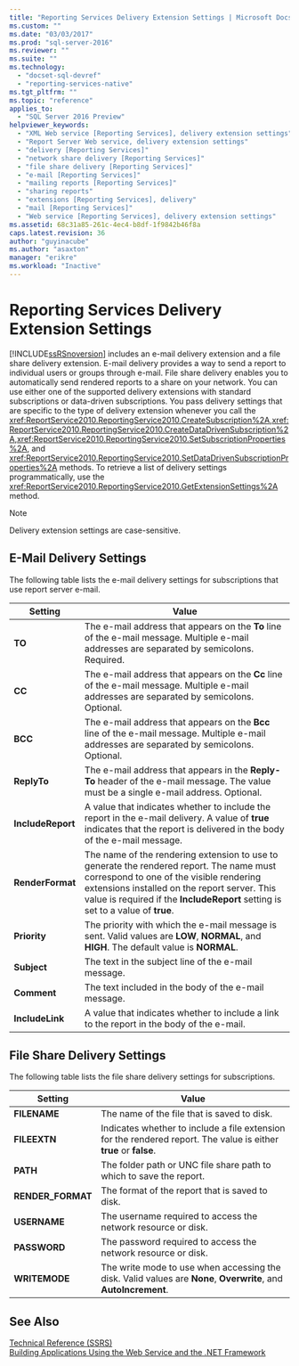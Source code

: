 ```yaml
---
title: "Reporting Services Delivery Extension Settings | Microsoft Docs"
ms.custom: ""
ms.date: "03/03/2017"
ms.prod: "sql-server-2016"
ms.reviewer: ""
ms.suite: ""
ms.technology: 
  - "docset-sql-devref"
  - "reporting-services-native"
ms.tgt_pltfrm: ""
ms.topic: "reference"
applies_to: 
  - "SQL Server 2016 Preview"
helpviewer_keywords: 
  - "XML Web service [Reporting Services], delivery extension settings"
  - "Report Server Web service, delivery extension settings"
  - "delivery [Reporting Services]"
  - "network share delivery [Reporting Services]"
  - "file share delivery [Reporting Services]"
  - "e-mail [Reporting Services]"
  - "mailing reports [Reporting Services]"
  - "sharing reports"
  - "extensions [Reporting Services], delivery"
  - "mail [Reporting Services]"
  - "Web service [Reporting Services], delivery extension settings"
ms.assetid: 68c31a85-261c-4ec4-b8df-1f9842b46f8a
caps.latest.revision: 36
author: "guyinacube"
ms.author: "asaxton"
manager: "erikre"
ms.workload: "Inactive"
---
```

# Reporting Services Delivery Extension Settings
  [!INCLUDE[ssRSnoversion](../../../includes/ssrsnoversion-md.md)] includes an e-mail delivery extension and a file share delivery extension. E-mail delivery provides a way to send a report to individual users or groups through e-mail. File share delivery enables you to automatically send rendered reports to a share on your network. You can use either one of the supported delivery extensions with standard subscriptions or data-driven subscriptions. You pass delivery settings that are specific to the type of delivery extension whenever you call the <xref:ReportService2010.ReportingService2010.CreateSubscription%2A>,<xref:ReportService2010.ReportingService2010.CreateDataDrivenSubscription%2A>,<xref:ReportService2010.ReportingService2010.SetSubscriptionProperties%2A>, and <xref:ReportService2010.ReportingService2010.SetDataDrivenSubscriptionProperties%2A> methods. To retrieve a list of delivery settings programmatically, use the <xref:ReportService2010.ReportingService2010.GetExtensionSettings%2A> method.  
  
> [!NOTE]  
>  Delivery extension settings are case-sensitive.  
  
## E-Mail Delivery Settings  
 The following table lists the e-mail delivery settings for subscriptions that use report server e-mail.  
  
|Setting|Value|  
|-------------|-----------|  
|**TO**|The e-mail address that appears on the **To** line of the e-mail message. Multiple e-mail addresses are separated by semicolons. Required.|  
|**CC**|The e-mail address that appears on the **Cc** line of the e-mail message. Multiple e-mail addresses are separated by semicolons. Optional.|  
|**BCC**|The e-mail address that appears on the **Bcc** line of the e-mail message. Multiple e-mail addresses are separated by semicolons. Optional.|  
|**ReplyTo**|The e-mail address that appears in the **Reply-To** header of the e-mail message. The value must be a single e-mail address. Optional.|  
|**IncludeReport**|A value that indicates whether to include the report in the e-mail delivery. A value of **true** indicates that the report is delivered in the body of the e-mail message.|  
|**RenderFormat**|The name of the rendering extension to use to generate the rendered report. The name must correspond to one of the visible rendering extensions installed on the report server. This value is required if the **IncludeReport** setting is set to a value of **true**.|  
|**Priority**|The priority with which the e-mail message is sent. Valid values are **LOW**, **NORMAL**, and **HIGH**. The default value is **NORMAL**.|  
|**Subject**|The text in the subject line of the e-mail message.|  
|**Comment**|The text included in the body of the e-mail message.|  
|**IncludeLink**|A value that indicates whether to include a link to the report in the body of the e-mail.|  
  
## File Share Delivery Settings  
 The following table lists the file share delivery settings for subscriptions.  
  
|Setting|Value|  
|-------------|-----------|  
|**FILENAME**|The name of the file that is saved to disk.|  
|**FILEEXTN**|Indicates whether to include a file extension for the rendered report. The value is either **true** or **false**.|  
|**PATH**|The folder path or UNC file share path to which to save the report.|  
|**RENDER_FORMAT**|The format of the report that is saved to disk.|  
|**USERNAME**|The username required to access the network resource or disk.|  
|**PASSWORD**|The password required to access the network resource or disk.|  
|**WRITEMODE**|The write mode to use when accessing the disk. Valid values are **None**, **Overwrite**, and **AutoIncrement**.|  
  
## See Also  
 [Technical Reference &#40;SSRS&#41;](../../../reporting-services/technical-reference-ssrs.md)   
 [Building Applications Using the Web Service and the .NET Framework](../../../reporting-services/report-server-web-service/net-framework/building-applications-using-the-web-service-and-the-net-framework.md)  
  
  
